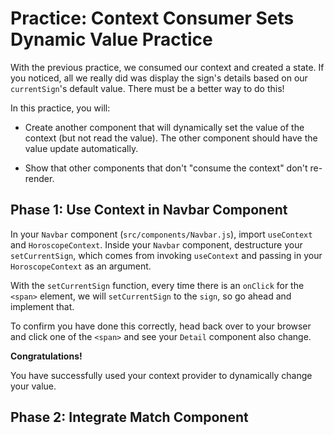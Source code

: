 # Practice: Context Consumer Sets Dynamic Value Practice

With the previous practice, we consumed our context and created a state. If you
noticed, all we really did was display the sign's details based on our
`currentSign`'s default value. There must be a better way to do this!

In this practice, you will:

* Create another component that will dynamically set the value of the context
(but not read the value). The other component should have the value update
automatically.

* Show that other components that don't "consume the context" don't re-render.


## Phase 1: Use Context in Navbar Component

In your `Navbar` component (`src/components/Navbar.js`), import `useContext` and
`HoroscopeContext`. Inside your `Navbar` component, destructure your
`setCurrentSign`, which comes from invoking `useContext` and passing in your
`HoroscopeContext` as an argument.

With the `setCurrentSign` function, every time there is an `onClick` for the
`<span>` element, we will `setCurrentSign` to the `sign`, so go ahead and
implement that.

To confirm you have done this correctly, head back over to your browser and
click one of the `<span>` and see your `Detail` component also change.

**Congratulations!**

You have successfully used your context provider to dynamically change your
value.

## Phase 2: Integrate Match Component






[context-starter]: ./starter
[react-devtools]: https://chrome.google.com/webstore/detail/react-developer-tools/fmkadmapgofadopljbjfkapdkoienihi?hl=en

